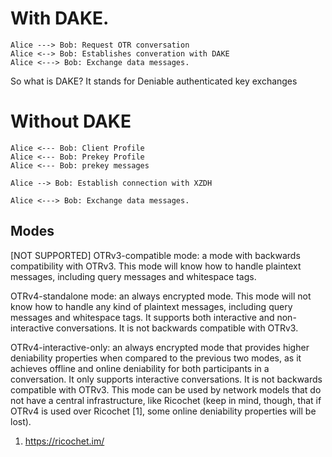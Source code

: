 
# With DAKE.

```plantuml
Alice ---> Bob: Request OTR conversation
Alice <--> Bob: Establishes converation with DAKE
Alice <---> Bob: Exchange data messages.
```

So what is DAKE?
It stands for Deniable authenticated key exchanges

# Without DAKE

```plantuml
Alice <--- Bob: Client Profile
Alice <--- Bob: Prekey Profile
Alice <--- Bob: prekey messages

Alice --> Bob: Establish connection with XZDH

Alice <---> Bob: Exchange data messages.
```

## Modes

[NOT SUPPORTED] OTRv3-compatible mode: a mode with backwards compatibility with OTRv3. This mode will know how to handle plaintext messages, including query messages and whitespace tags.

OTRv4-standalone mode: an always encrypted mode. This mode will not know how to handle any kind of plaintext messages, including query messages and whitespace tags. It supports both interactive and non-interactive conversations. It is not backwards compatible with OTRv3.

OTRv4-interactive-only: an always encrypted mode that provides higher deniability properties when compared to the previous two modes, as it achieves offline and online deniability for both participants in a conversation. It only supports interactive conversations. It is not backwards compatible with OTRv3. This mode can be used by network models that do not have a central infrastructure, like Ricochet (keep in mind, though, that if OTRv4 is used over Ricochet [1], some online deniability properties will be lost).

1) https://ricochet.im/